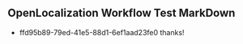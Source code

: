 ## OpenLocalization Workflow Test MarkDown
* ffd95b89-79ed-41e5-88d1-6ef1aad23fe0 thanks!

<!--HONumber=Aug16_HO4-->


